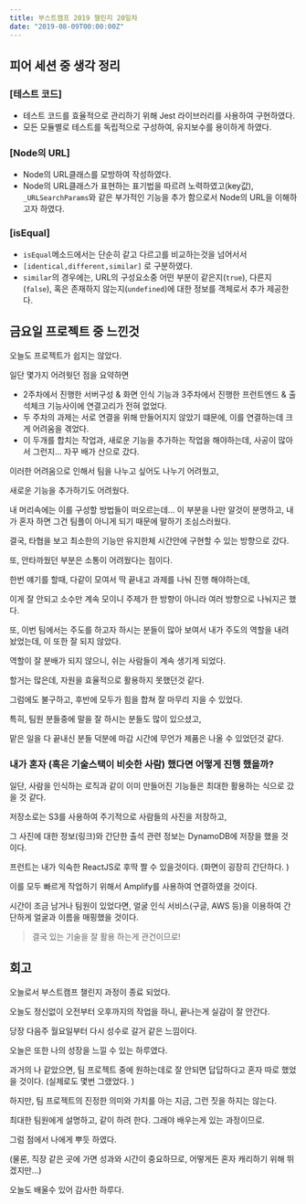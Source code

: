 ```yaml
---
title: 부스트캠프 2019 챌린지 20일차
date: "2019-08-09T00:00:00Z"
---
```


## 피어 세션 중 생각 정리

### [테스트 코드]

- 테스트 코드를 효율적으로 관리하기 위해 Jest 라이브러리를 사용하여 구현하였다.
- 모든 모듈별로 테스트를 독립적으로 구성하여, 유지보수를 용이하게 하였다.

### [Node의 URL]

- Node의 URL클래스를 모방하여 작성하였다.
- Node의 URL클래스가 표현하는 표기법을 따르려 노력하였고(key값), `_URLSearchParams`와 같은 부가적인 기능을 추가 함으로서 Node의 URL을 이해하고자 하였다.

### [isEqual]

- `isEqual`메소드에서는 단순히 같고 다르고를 비교하는것을 넘어서서
- `[identical,different,similar]` 로 구분하였다.
- `similar`의 경우에는, URL의 구성요소중 어떤 부분이 같은지(`true`), 다른지(`false`), 혹은 존재하지 않는지(`undefined`)에 대한 정보를 객체로서 추가 제공한다.

## 금요일 프로젝트 중 느낀것

오늘도 프로젝트가 쉽지는 않았다.

일단 몇가지 어려웟던 점을 요약하면

- 2주차에서 진행한 서버구성 & 화면 인식 기능과 3주차에서 진행한 프런트엔드 & 출석체크 기능사이에 연결고리가 전혀 없었다.
- 두 주차의 과제는 서로 연결을 위해 만들어지지 않았기 떄문에, 이를 연결하는데 크게 어려움을 겪었다.
- 이 두개를 합치는 작업과, 새로운 기능을 추가하는 작업을 해야하는데, 사공이 많아서 그런지... 자꾸 배가 산으로 갔다.

이러한 어려움으로 인해서 팀을 나누고 싶어도 나누기 어려웠고,

새로운 기능을 추가하기도 어려웠다.

내 머리속에는 이를 구성할 방법들이 떠오르는데... 이 부분을 나만 알것이 분명하고, 내가 혼자 하면 그건 팀플이 아니게 되기 때문에 말하기 조심스러웠다.

결국, 타협을 보고 최소한의 기능만 유지한체 시간안에 구현할 수 있는 방향으로 갔다.

또, 안타까웠던 부분은 소통이 어려웠다는 점이다.

한번 얘기를 할때, 다같이 모여서 딱 끝내고 과제를 나눠 진행 해야하는데,

이게 잘 안되고 소수만 계속 모이니 주제가 한 방향이 아니라 여러 방향으로 나눠지곤 했다.

또, 이번 팀에서는 주도를 하고자 하시는 분들이 많아 보여서 내가 주도의 역할을 내려 놨었는데, 이 또한 잘 되지 않았다.

역할이 잘 분배가 되지 않으니, 쉬는 사람들이 계속 생기게 되었다.

할거는 많은데, 자원을 효율적으로 활용하지 못했던것 같다.

그럼에도 불구하고, 후반에 모두가 힘을 합쳐 잘 마무리 지을 수 있었다.

특히, 팀원 분들중에 말을 잘 하시는 분들도 많이 있으셨고,

맡은 일을 다 끝내신 분들 덕분에 마감 시간에 무언가 제품은 나올 수 있었던것 같다.

### 내가 혼자 (혹은 기술스택이 비슷한 사람) 했다면 어떻게 진행 했을까?

일단, 사람을 인식하는 로직과 같이 이미 만들어진 기능들은 최대한 활용하는 식으로 갔을 것 같다.

저장소로는 S3를 사용하여 주기적으로 사람들의 사진을 저장하고,

그 사진에 대한 정보(링크)와 간단한 출석 관련 정보는 DynamoDB에 저장을 했을 것 이다.

프런트는 내가 익숙한 ReactJS로 후딱 짤 수 있을것이다. (화면이 굉장히 간단하다. )

이를 모두 빠르게 작업하기 위해서 Amplify를 사용하여 연결하였을 것이다.

시간이 조금 남거나 팀원이 있었다면, 얼굴 인식 서비스(구글, AWS 등)을 이용하여 간단하게 얼굴과 이름을 매핑했을 것이다.

> 결국 있는 기술을 잘 활용 하는게 관건이므로!

## 회고

오늘로서 부스트캠프 챌린지 과정이 종료 되었다.

오늘도 정신없이 오전부터 오후까지의 작업을 하니, 끝나는게 실감이 잘 안간다.

당장 다음주 월요일부터 다시 성수로 갈거 같은 느낌이다.

오늘은 또한 나의 성장을 느낄 수 있는 하루였다.

과거의 나 같았으면, 팀 프로젝트 중에 원하는데로 잘 안되면 답답하다고 혼자 따로 했었을 것이다. (실제로도 몇번 그랬었다. )

하지만, 팀 프로젝트의 진정한 의미와 가치를 아는 지금, 그런 짓을 하지는 않는다.

최대한 팀원에게 설명하고, 같이 하려 한다. 그래야 배우는게 있는 과정이므로.

그럼 점에서 나에게 뿌듯 하였다.

(물론, 직장 같은 곳에 가면 성과와 시간이 중요하므로, 어떻게든 혼자 캐리하기 위해 뛰겠지만...)

오늘도 배울수 있어 감사한 하루다.

